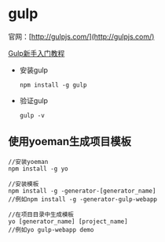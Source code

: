 # gulp

官网：[http://gulpjs.com/](http://gulpjs.com/)

[Gulp新手入门教程](http://www.w3ctrain.com/2015/12/22/gulp-for-beginners/)

* 安装gulp

	```node
	npm install -g gulp
	```
	
* 验证gulp

	```node
	gulp -v
	```
	
## 使用yoeman生成项目模板

```node
//安装yoeman
npm install -g yo

//安装模板
npm install -g -generator-[generator_name]
//例如npm install -g -generator-gulp-webapp

//在项目目录中生成模板
yo [generator_name] [project_name]
//例如yo gulp-webapp demo

```


